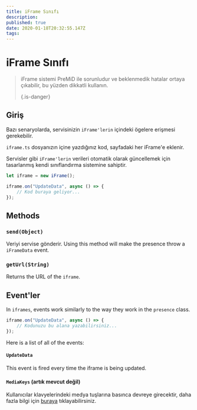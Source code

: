```yaml
---
title: iFrame Sınıfı
description:
published: true
date: 2020-01-18T20:32:55.147Z
tags:
---
```


# iFrame Sınıfı
> iFrame sistemi PreMiD ile sorunludur ve beklenmedik hatalar ortaya çıkabilir, bu yüzden dikkatli kullanın. 
> 
> {.is-danger}

## Giriş

Bazı senaryolarda, servisinizin `iFrame'lerin` içindeki ögelere erişmesi gerekebilir.

` iframe.ts ` dosyanızın içine yazdığınız kod, sayfadaki her iFrame'e eklenir.

Servisler gibi ` iFrame'lerin ` verileri otomatik olarak güncellemek için tasarlanmış kendi sınıflandırma sistemine sahiptir.

```typescript
let iframe = new iFrame();

iframe.on("UpdateData", async () => {
    // Kod buraya geliyor...
});
```

## Methods

### `send(Object)`
Veriyi servise gönderir. Using this method will make the presence throw a `iFrameData` event.

### `getUrl(String)`
Returns the URL of the `iframe`.

## Event'ler
In `iframes`, events work similarly to the way they work in the `presence` class.

```typescript
iframe.on("UpdateData", async () => {
    // Kodunuzu bu alana yazabilirsiniz...
});
```

Here is a list of all of the events:

#### `UpdateData`

This event is fired every time the iframe is being updated.

#### `MediaKeys` (artık mevcut değil)

Kullanıcılar klavyelerindeki medya tuşlarına basınca devreye girecektir, daha fazla bilgi için [buraya](/dev/presence/class#mediakeys) tıklayabilirsiniz.